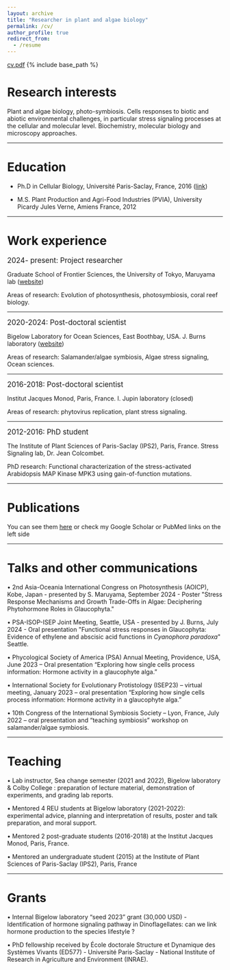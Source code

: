 ```yaml
---
layout: archive
title: "Researcher in plant and algae biology"
permalink: /cv/
author_profile: true
redirect_from:
  - /resume
---
```

[cv.pdf](/files/CVbgenot.pdf)
{% include base_path %}

  
Research interests
======
Plant and algae biology, photo-symbiosis. Cells responses to biotic and abiotic environmental challenges, in particular stress signaling processes at the cellular and molecular level. Biochemistry, molecular biology and microscopy approaches.

---


Education
======
* Ph.D in Cellular Biology, Université Paris-Saclay, France, 2016 ([link](https://theses.fr/2016SACLE010))
  
* M.S. Plant Production and Agri-Food Industries (PVIA), University Picardy Jules Verne, Amiens France, 2012

  
---

  
Work experience
======
<span style="font-size:1.2em;">2024- present: Project researcher</span>

Graduate School of Frontier Sciences, the University of Tokyo, Maruyama lab ([website](https://purple149824.studio.site/EN/About))

Areas of research: Evolution of photosynthesis, photosymbiosis, coral reef biology.

---

<span style="font-size:1.2em;">2020-2024: Post-doctoral scientist</span>

Bigelow Laboratory for Ocean Sciences, East Boothbay, USA. J. Burns laboratory ([website](https://www.protistsystems.org/))

Areas of research: Salamander/algae symbiosis, Algae stress signaling, Ocean sciences.

---

<span style="font-size:1.2em;">2016-2018: Post-doctoral scientist</span>

Institut Jacques Monod, Paris, France. I. Jupin laboratory (closed)

Areas of research: phytovirus replication, plant stress signaling.

---

<span style="font-size:1.2em;">2012-2016: PhD student</span>

The Institute of Plant Sciences of Paris-Saclay (IPS2), Paris, France. Stress Signaling lab, Dr. Jean Colcombet.

PhD research: Functional characterization of the stress-activated Arabidopsis MAP Kinase MPK3 using
gain-of-function mutations.

---


Publications
======
  You can see them [here](https://bgenot.github.io/publications/) or check my Google Scholar or PubMed links on the left side 

---
  
Talks and other communications
======

• 2nd Asia-Oceania International Congress on Photosynthesis (AOICP), Kobe, Japan - presented by S. Maruyama, September 2024 - Poster "Stress Response Mechanisms and Growth Trade-Offs in Algae: Deciphering Phytohormone Roles in Glaucophyta."

• PSA-ISOP-ISEP Joint Meeting, Seattle, USA - presented by J. Burns, July 2024 - Oral presentation "Functional stress responses in Glaucophyta: Evidence of ethylene and abscisic acid functions in *Cyanophora paradoxa*" Seattle.

• Phycological Society of America (PSA) Annual Meeting, Providence, USA, June 2023 –  Oral presentation “Exploring how single cells process information: Hormone activity in a glaucophyte alga.”

• International Society for Evolutionary Protistology (ISEP23) – virtual meeting, January 2023 –
oral presentation “Exploring how single cells process information: Hormone activity in a glaucophyte alga.”

• 10th Congress of the International Symbiosis Society – Lyon, France, July 2022 – oral
presentation and “teaching symbiosis” workshop on salamander/algae symbiosis.

---
  
Teaching
======
• Lab instructor, Sea change semester (2021 and 2022), Bigelow laboratory & Colby College :
preparation of lecture material, demonstration of experiments, and grading lab reports.

• Mentored 4 REU students at Bigelow laboratory (2021-2022): experimental advice, planning
and interpretation of results, poster and talk preparation, and moral support.

• Mentored 2 post-graduate students (2016-2018) at the Institut Jacques Monod, Paris, France.

• Mentored an undergraduate student (2015) at the Institute of Plant Sciences of Paris-Saclay
(IPS2), Paris, France

---
  
Grants
======
• Internal Bigelow laboratory “seed 2023” grant (30,000 USD) - Identification of hormone
signaling pathway in Dinoflagellates: can we link hormone production to the species lifestyle ?

• PhD fellowship received by École doctorale Structure et Dynamique des Systèmes Vivants
(ED577) - Université Paris-Saclay - National Institute of Research in Agriculture and
Environment (INRAE).
